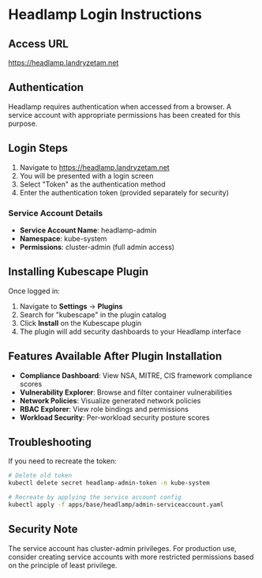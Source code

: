 # Headlamp Login Instructions

## Access URL
https://headlamp.landryzetam.net

## Authentication
Headlamp requires authentication when accessed from a browser. A service account with appropriate permissions has been created for this purpose.

## Login Steps

1. Navigate to https://headlamp.landryzetam.net
2. You will be presented with a login screen
3. Select "Token" as the authentication method
4. Enter the authentication token (provided separately for security)

### Service Account Details
- **Service Account Name**: headlamp-admin
- **Namespace**: kube-system
- **Permissions**: cluster-admin (full admin access)

## Installing Kubescape Plugin

Once logged in:

1. Navigate to **Settings** → **Plugins**
2. Search for "kubescape" in the plugin catalog
3. Click **Install** on the Kubescape plugin
4. The plugin will add security dashboards to your Headlamp interface

## Features Available After Plugin Installation

- **Compliance Dashboard**: View NSA, MITRE, CIS framework compliance scores
- **Vulnerability Explorer**: Browse and filter container vulnerabilities
- **Network Policies**: Visualize generated network policies
- **RBAC Explorer**: View role bindings and permissions
- **Workload Security**: Per-workload security posture scores

## Troubleshooting

If you need to recreate the token:
```bash
# Delete old token
kubectl delete secret headlamp-admin-token -n kube-system

# Recreate by applying the service account config
kubectl apply -f apps/base/headlamp/admin-serviceaccount.yaml
```

## Security Note

The service account has cluster-admin privileges. For production use, consider creating service accounts with more restricted permissions based on the principle of least privilege.

